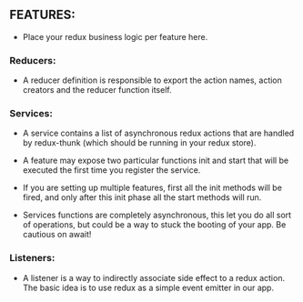 ## FEATURES:

- Place your redux business logic per feature here.

### Reducers:

- A reducer definition is responsible to export the action names, action creators and the reducer function itself.

### Services:

- A service contains a list of asynchronous redux actions that are handled by redux-thunk (which should be running in your redux store).

- A feature may expose two particular functions init and start that will be executed the first time you register the service.

- If you are setting up multiple features, first all the init methods will be fired, and only after this init phase all the start methods will run.

- Services functions are completely asynchronous, this let you do all sort of operations, but could be a way to stuck the booting of your app. Be cautious on await!

### Listeners:

- A listener is a way to indirectly associate side effect to a redux action. The basic idea is to use redux as a simple event emitter in our app.
